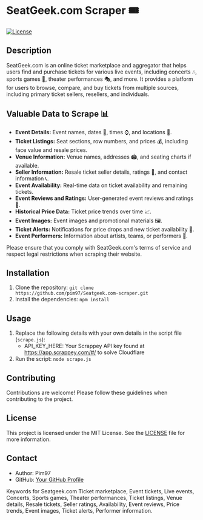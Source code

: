 # SeatGeek.com Scraper 🎟️

[![License](https://img.shields.io/badge/license-MIT-blue.svg)](LICENSE)

## Description

SeatGeek.com is an online ticket marketplace and aggregator that helps users find and purchase tickets for various live events, including concerts 🎶, sports games 🏀, theater performances 🎭, and more. It provides a platform for users to browse, compare, and buy tickets from multiple sources, including primary ticket sellers, resellers, and individuals.

## Valuable Data to Scrape 📊

- **Event Details:** Event names, dates 📅, times ⌚, and locations 📍.
- **Ticket Listings:** Seat sections, row numbers, and prices 💰, including face value and resale prices.
- **Venue Information:** Venue names, addresses 🏟️, and seating charts if available.
- **Seller Information:** Resale ticket seller details, ratings 🌟, and contact information 📞.
- **Event Availability:** Real-time data on ticket availability and remaining tickets.
- **Event Reviews and Ratings:** User-generated event reviews and ratings 📝.
- **Historical Price Data:** Ticket price trends over time 📈.
- **Event Images:** Event images and promotional materials 🖼️.
- **Ticket Alerts:** Notifications for price drops and new ticket availability 🚨.
- **Event Performers:** Information about artists, teams, or performers 🎤.

Please ensure that you comply with SeatGeek.com's terms of service and respect legal restrictions when scraping their website.

## Installation

1. Clone the repository: `git clone https://github.com/pim97/Seatgeek.com-scraper.git`
2. Install the dependencies: `npm install`

## Usage

1. Replace the following details with your own details in the script file (`scrape.js`):
   - API_KEY_HERE: Your Scrappey API key found at https://app.scrappey.com/#/ to solve Cloudflare
2. Run the script: `node scrape.js`

## Contributing

Contributions are welcome! Please follow these guidelines when contributing to the project.

## License

This project is licensed under the MIT License. See the [LICENSE](LICENSE) file for more information.

## Contact

- Author: Pim97
- GitHub: [Your GitHub Profile](https://github.com/pim97/)

Keywords for Seatgeek.com
Ticket marketplace, Event tickets, Live events, Concerts, Sports games, Theater performances, Ticket listings, Venue details, Resale tickets, Seller ratings, Availability, Event reviews, Price trends, Event images, Ticket alerts, Performer information.